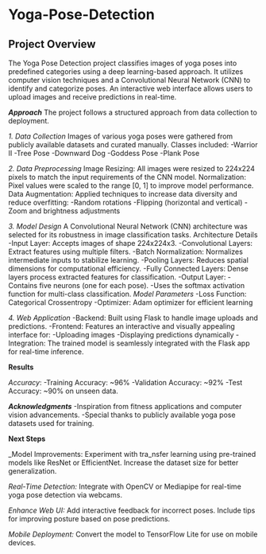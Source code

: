 # Yoga-Pose-Detection
## Project Overview
The Yoga Pose Detection project classifies images of yoga poses into predefined categories using a deep learning-based approach. It utilizes computer vision techniques and a Convolutional Neural Network (CNN) to identify and categorize poses. An interactive web interface allows users to upload images and receive predictions in real-time.

***Approach***
The project follows a structured approach from data collection to deployment.

_1. Data Collection_
Images of various yoga poses were gathered from publicly available datasets and curated manually.
Classes included:
  -Warrior II
  -Tree Pose
  -Downward Dog
  -Goddess Pose
  -Plank Pose

_2. Data Preprocessing_
Image Resizing: All images were resized to 224x224 pixels to match the input requirements of the CNN model.
Normalization: Pixel values were scaled to the range [0, 1] to improve model performance.
Data Augmentation: Applied techniques to increase data diversity and reduce overfitting:
  -Random rotations
  -Flipping (horizontal and vertical)
  -Zoom and brightness adjustments

_3. Model Design_
A Convolutional Neural Network (CNN) architecture was selected for its robustness in image classification tasks.
Architecture Details
  -Input Layer: Accepts images of shape 224x224x3.
  -Convolutional Layers: Extract features using multiple filters.
  -Batch Normalization: Normalizes intermediate inputs to stabilize learning.
  -Pooling Layers: Reduces spatial dimensions for computational efficiency.
  -Fully Connected Layers: Dense layers process extracted features for classification.
  -Output Layer:
    -Contains five neurons (one for each pose).
    -Uses the softmax activation function for multi-class classification.
_Model Parameters_
  -Loss Function: Categorical Crossentropy
  -Optimizer: Adam optimizer for efficient learning

_4. Web Application_
  -Backend: Built using Flask to handle image uploads and predictions.
  -Frontend: Features an interactive and visually appealing interface for:
    -Uploading images
    -Displaying predictions dynamically
  -Integration: The trained model is seamlessly integrated with the Flask app for real-time inference.

**Results**

_Accuracy_:
  -Training Accuracy: ~96%
  -Validation Accuracy: ~92%
  -Test Accuracy: ~90% on unseen data.

***Acknowledgments***
  -Inspiration from fitness applications and computer vision advancements.
  -Special thanks to publicly available yoga pose datasets used for training.

**Next Steps**

_Model Improvements:
Experiment with tra_nsfer learning using pre-trained models like ResNet or EfficientNet.
Increase the dataset size for better generalization.

_Real-Time Detection:_
Integrate with OpenCV or Mediapipe for real-time yoga pose detection via webcams.

_Enhance Web UI:_
Add interactive feedback for incorrect poses.
Include tips for improving posture based on pose predictions.

_Mobile Deployment:_
Convert the model to TensorFlow Lite for use on mobile devices.
